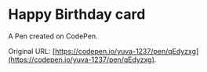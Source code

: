 # Happy Birthday card

A Pen created on CodePen.

Original URL: [https://codepen.io/yuva-1237/pen/qEdyzxg](https://codepen.io/yuva-1237/pen/qEdyzxg).

